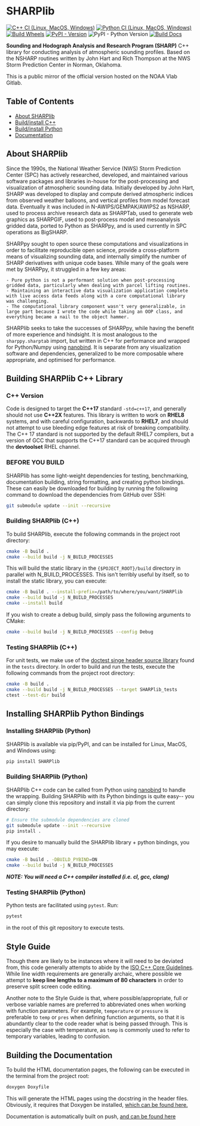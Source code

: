 # SHARPlib
[![C++ CI (Linux, MacOS, Windows)](https://github.com/keltonhalbert/SHARPlib/actions/workflows/cmake.yml/badge.svg)](https://github.com/keltonhalbert/SHARPlib/actions/workflows/cmake.yml)
[![Python CI (Linux, MacOS, Windows)](https://github.com/keltonhalbert/SHARPlib/actions/workflows/python.yml/badge.svg)](https://github.com/keltonhalbert/SHARPlib/actions/workflows/python.yml)
[![Build Wheels](https://github.com/keltonhalbert/SHARPlib/actions/workflows/wheels.yml/badge.svg)](https://github.com/keltonhalbert/SHARPlib/actions/workflows/wheels.yml)
[![PyPI - Version](https://img.shields.io/pypi/v/SHARPlib)](https://pypi.org/project/SHARPlib/)
![PyPI - Python Version](https://img.shields.io/pypi/pyversions/SHARPlib)
[![Build Docs](https://github.com/keltonhalbert/SHARPlib/actions/workflows/doxygen-gh-pages.yml/badge.svg)](https://github.com/keltonhalbert/SHARPlib/actions/workflows/doxygen-gh-pages.yml)


**Sounding and Hodograph Analysis and Research Program (SHARP)** C++ library for conducting analysis of atmospheric sounding profiles. Based on the NSHARP routines written by John Hart and Rich Thompson at the NWS Storm Prediction Center in Norman, Oklahoma. 

This is a public mirror of the official version hosted on the NOAA Vlab Gitlab.

## Table of Contents
- [About SHARPlib](#About-SHARPlib)
- [Build/install C++](#building-sharplib-c++-library)
- [Build/install Python](#installing-sharplib-python-bindings)
- [Documentation](https://keltonhalbert.github.io/SHARPlib/)

## About SHARPlib
Since the 1990s, the National Weather Service (NWS) Storm Prediction Center (SPC) has actively researched, developed, and maintained various software packages and libraries in-house for the post-processing and visualization of atmospheric sounding data. Initially developed by John Hart, SHARP was developed to display and compute derived atmospheric indices from observed weather balloons, and vertical profiles from model forecast data. Eventually it was included in N-AWIPS/GEMPAK/AWIPS2 as NSHARP, used to process archive research data as SHARPTab, used to generate web graphics as SHARPGIF, used to post-process model and mesoanalysis gridded data, ported to Python as SHARPpy, and is used currently in SPC operations as BigSHARP.

SHARPpy sought to open source these computations and visualizations in order to facilitate reproducible open science, provide a cross-platform means of visualizing sounding data, and internally simplify the number of SHARP derivatives with unique code bases. While many of the goals were met by SHARPpy, it struggled in a few key areas:

    - Pure python is not a performant solution when post-processing gridded data, particularly when dealing with parcel lifting routines.
    - Maintaining an interactive data visualization application complete with live access data feeds along with a core computational library was challenging.
    - The computational library component wasn't very generalizable, in large part because I wrote the code while taking an OOP class, and everything became a nail to the object hammer. 

SHARPlib seeks to take the successes of SHARPpy, while having the benefit of more experience and hindsight. It is most analogous to the ```sharppy.sharptab``` import, but written in C++ for performance and wrapped for Python/Numpy using [nanobind](https://github.com/wjakob/nanobind). It is separate from any visualization software and dependencies, generalized to be more composable where appropriate, and optimised for performance. 

## Building SHARPlib C++ Library
### C++ Version
Code is designed to target the **C++17** standard `-std=c++17`, and generally should not use **C++2X** features. This library is written to work on **RHEL8** systems, and with careful configuration, backwards to **RHEL7**, and should not attempt to use bleeding edge features at risk of breaking compatibility. The C++ 17 standard is not supported by the default RHEL7 compilers, but a version of GCC that supports the C++17 standard can be acquired through the **__devtoolset__** RHEL channel. 

### BEFORE YOU BUILD
SHARPlib has some light-weight dependencies for testing, benchmarking, documentation building, string formatting, and creating python bindings. These can easily be downloaded for building by running the following command to download the dependencies from GitHub over SSH:
```bash
git submodule update --init --recursive 
```

### Building SHARPlib (C++)
To build SHARPlib, execute the following commands in the project root directory:
```bash
cmake -B build .
cmake --build build -j N_BUILD_PROCESSES
```

This will build the static library in the ```{$POJECT_ROOT}/build``` directory in parallel with N_BUILD_PROCESSES. This isn't terribly useful by itself, so to install the static library, you can execute: 
```bash
cmake -B build . --install-prefix=/path/to/where/you/want/SHARPlib
cmake --build build -j N_BUILD_PROCESSES
cmake --install build
```

If you wish to create a debug build, simply pass the following arguments to CMake:
```bash
cmake --build build -j N_BUILD_PROCESSES --config Debug
```

### Testing SHARPlib (C++)
For unit tests, we make use of the [doctest singe header source library](https://github.com/doctest/doctest) found in the `tests` directory. In order to build and run the tests, execute the following commands from the project root directory:

```bash
cmake -B build . 
cmake --build build -j N_BUILD_PROCESSES --target SHARPlib_tests
ctest --test-dir build
```


## Installing SHARPlib Python Bindings
### Installing SHARPlib (Python)
SHARPlib is available via pip/PyPI, and can be installed for Linux, MacOS, and Windows using:

```bash
pip install SHARPlib
```

### Building SHARPlib (Python)
SHARPlib C++ code can be called from Python using [nanobind](https://github.com/wjakob/nanobind) to handle the wrapping.
Building SHARPlib with its Python bindings is quite easy-- you can simply clone this repository and install it via pip from the current directory: 
```bash
# Ensure the submodule dependencies are cloned
git submodule update --init --recursive 
pip install .
```

If you desire to manually build the SHARPlib library + python bindings, you may execute:
```bash
cmake -B build . -DBUILD_PYBIND=ON
cmake --build build -j N_BUILD_PROCESSES
```

***NOTE: You will need a C++ compiler installed (i.e. cl, gcc, clang)***

### Testing SHARPlib (Python)
Python tests are facilitated using ```pytest```. Run:
```bash
pytest
```
in the root of this git repository to execute tests.

## Style Guide
Though there are likely to be instances where it will need to be deviated from, this code generally attempts to abide by the [ISO C++ Core Guidelines](https://isocpp.github.io/CppCoreGuidelines/CppCoreGuidelines). While line width requirements are generally archaic, where possible we attempt to __keep line lengths to a maximum of 80 characters__ in order to preserve split screen code editing.  

Another note to the Style Guide is that, where possible/appropriate, full or verbose variable names are preferred to abbreviated ones when working with function parameters. For example, `temperature` or `pressure` is preferable to `temp` or `pres` when defining function arguments, so that it is abundantly clear to the code reader what is being passed through. This is especially the case with temperature, as `temp` is commonly used to refer to temporary variables, leading to confusion. 

## Building the Documentation
To build the HTML documentation pages, the following can be executed in the terminal from the project root: 
```bash
doxygen Doxyfile
```

This will generate the HTML pages using the docstring in the header files. Obviously, it requires that Doxygen be installed, [which can be found here.](https://doxygen.nl/) 

Documentation is automatically built on push, [and can be found here](https://keltonhalbert.github.io/SHARPlib/)
